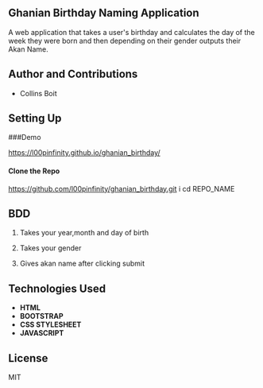 ## Ghanian Birthday Naming Application

A web application that takes a user's birthday and calculates the day of the week they were born and then depending on their gender outputs their Akan Name. 

## Author and Contributions

* Collins Boit

## Setting Up

###Demo

https://l00pinfinity.github.io/ghanian_birthday/

#### Clone the Repo

https://github.com/l00pinfinity/ghanian_birthday.git
i
cd REPO_NAME

## BDD

1. Takes your year,month and day of birth

2. Takes your gender

3. Gives akan name after clicking submit

## Technologies Used

* **HTML**
* **BOOTSTRAP**
* **CSS STYLESHEET**
* **JAVASCRIPT**

## License

MIT

